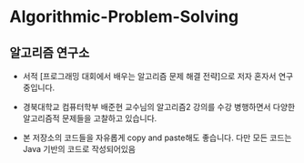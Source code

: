 # Algorithmic-Problem-Solving

## 알고리즘 연구소 
- 서적 [프로그래밍 대회에서 배우는 알고리즘 문제 해결 전략]으로 저자 혼자서 연구 중입니다.

- 경북대학교 컴퓨터학부 배준현 교수님의 알고리즘2 강의를 수강 병행하면서 다양한 알고리즘적 문제들을 고찰하고 있습니다.

- 본 저장소의 코드들을 자유롭게 copy and paste해도 좋습니다. 다만 모든 코드는 Java 기반의 코드로 작성되어있음

